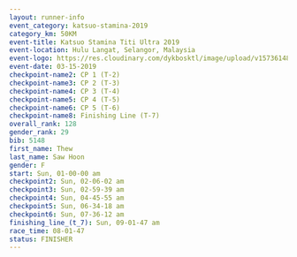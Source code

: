 ```yaml
---
layout: runner-info 
event_category: katsuo-stamina-2019 
category_km: 50KM 
event-title: Katsuo Stamina Titi Ultra 2019 
event-location: Hulu Langat, Selangor, Malaysia 
event-logo: https://res.cloudinary.com/dykbosktl/image/upload/v1573614825/Logo/Logo_p7ft6n.png
event-date: 03-15-2019 
checkpoint-name2: CP 1 (T-2) 
checkpoint-name3: CP 2 (T-3) 
checkpoint-name4: CP 3 (T-4) 
checkpoint-name5: CP 4 (T-5) 
checkpoint-name6: CP 5 (T-6) 
checkpoint-name8: Finishing Line (T-7) 
overall_rank: 128
gender_rank: 29
bib: 5148
first_name: Thew
last_name: Saw Hoon
gender: F
start: Sun, 01-00-00 am
checkpoint2: Sun, 02-06-02 am
checkpoint3: Sun, 02-59-39 am
checkpoint4: Sun, 04-45-55 am
checkpoint5: Sun, 06-34-18 am
checkpoint6: Sun, 07-36-12 am
finishing_line_(t_7): Sun, 09-01-47 am
race_time: 08-01-47
status: FINISHER
---
```

